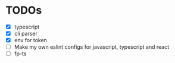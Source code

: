 # TODOs
- [x] typescript  
- [x] cli parser  
- [x] env for token  
- [ ] Make my own eslint configs for javascript, typescript and react  
- [ ] fp-ts  
